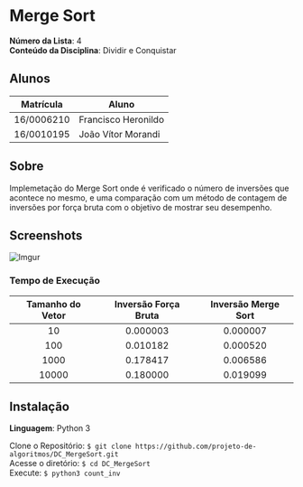 # Merge Sort

**Número da Lista**: 4 <br>
**Conteúdo da Disciplina**: Dividir e Conquistar <br>

## Alunos

|Matrícula | Aluno |
| -- | -- |
| 16/0006210 | Francisco Heronildo |
| 16/0010195 | João Vítor Morandi |

## Sobre
Implemetação do Merge Sort onde é verificado o número de inversões que acontece no mesmo, e uma comparação com um método de contagem de inversões por força bruta com o objetivo de mostrar seu desempenho.

## Screenshots

![Imgur](https://i.imgur.com/nyrtswJ.png)

### Tempo de Execução

|Tamanho do Vetor|Inversão Força Bruta|Inversão Merge Sort|
|:--------------:|:------------------:|:-----------------:|
| 10    | 0.000003 | 0.000007 |
| 100   | 0.010182 | 0.000520 |
| 1000  | 0.178417 | 0.006586 |
| 10000 | 0.180000 | 0.019099 |

## Instalação 
**Linguagem**: Python 3 <br>

Clone o Repositório:
`$ git clone https://github.com/projeto-de-algoritmos/DC_MergeSort.git` </br>
Acesse o diretório:
`$ cd DC_MergeSort` </br>
Execute:
`$ python3 count_inv` </br>
